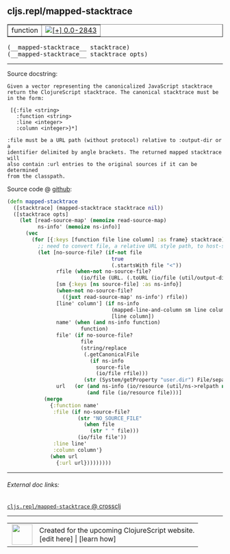 ## cljs.repl/mapped-stacktrace



 <table border="1">
<tr>
<td>function</td>
<td><a href="https://github.com/cljsinfo/cljs-api-docs/tree/0.0-2843"><img valign="middle" alt="[+] 0.0-2843" title="Added in 0.0-2843" src="https://img.shields.io/badge/+-0.0--2843-lightgrey.svg"></a> </td>
</tr>
</table>


 <samp>
(__mapped-stacktrace__ stacktrace)<br>
</samp>
 <samp>
(__mapped-stacktrace__ stacktrace opts)<br>
</samp>

---





Source docstring:

```
Given a vector representing the canonicalized JavaScript stacktrace
return the ClojureScript stacktrace. The canonical stacktrace must be
in the form:

 [{:file <string>
   :function <string>
   :line <integer>
   :column <integer>}*]

:file must be a URL path (without protocol) relative to :output-dir or a
identifier delimited by angle brackets. The returned mapped stacktrace will
also contain :url entries to the original sources if it can be determined
from the classpath.
```


Source code @ [github](https://github.com/clojure/clojurescript/blob/r3058/src/clj/cljs/repl.clj#L243-L297):

```clj
(defn mapped-stacktrace
  ([stacktrace] (mapped-stacktrace stacktrace nil))
  ([stacktrace opts]
    (let [read-source-map' (memoize read-source-map)
          ns-info' (memoize ns-info)]
      (vec
        (for [{:keys [function file line column] :as frame} stacktrace]
          ;; need to convert file, a relative URL style path, to host-specific file
          (let [no-source-file? (if-not file
                                  true
                                  (.startsWith file "<"))
                rfile (when-not no-source-file?
                        (io/file (URL. (.toURL (io/file (util/output-directory opts))) file)))
                [sm {:keys [ns source-file] :as ns-info}]
                (when-not no-source-file?
                  ((juxt read-source-map' ns-info') rfile))
                [line' column'] (if ns-info
                                  (mapped-line-and-column sm line column)
                                  [line column])
                name' (when (and ns-info function)
                        function)
                file' (if no-source-file?
                        file
                        (string/replace
                         (.getCanonicalFile
                           (if ns-info
                             source-file
                             (io/file rfile)))
                         (str (System/getProperty "user.dir") File/separator) ""))
                url   (or (and ns-info (io/resource (util/ns->relpath ns)))
                          (and file (io/resource file)))]
            (merge
              {:function name'
               :file (if no-source-file?
                       (str "NO_SOURCE_FILE"
                         (when file
                           (str " " file)))
                       (io/file file'))
               :line line'
               :column column'}
              (when url
                {:url url}))))))))
```

<!--
Repo - tag - source tree - lines:

 <pre>
clojurescript @ r3058
└── src
    └── clj
        └── cljs
            └── <ins>[repl.clj:243-297](https://github.com/clojure/clojurescript/blob/r3058/src/clj/cljs/repl.clj#L243-L297)</ins>
</pre>

-->

---



###### External doc links:

[`cljs.repl/mapped-stacktrace` @ crossclj](http://crossclj.info/fun/cljs.repl/mapped-stacktrace.html)<br>

---

 <table>
<tr><td>
<img valign="middle" align="right" width="48px" src="http://i.imgur.com/Hi20huC.png">
</td><td>
Created for the upcoming ClojureScript website.<br>
[edit here] | [learn how]
</td></tr></table>

[edit here]:https://github.com/cljsinfo/cljs-api-docs/blob/master/cljsdoc/cljs.repl/mapped-stacktrace.cljsdoc
[learn how]:https://github.com/cljsinfo/cljs-api-docs/wiki/cljsdoc-files

<!--

This information was too distracting to show to readers, but I'll leave it
commented here since it is helpful to:

- pretty-print the data used to generate this document
- and show how to retrieve that data



The API data for this symbol:

```clj
{:ns "cljs.repl",
 :name "mapped-stacktrace",
 :signature ["[stacktrace]" "[stacktrace opts]"],
 :history [["+" "0.0-2843"]],
 :type "function",
 :full-name-encode "cljs.repl/mapped-stacktrace",
 :source {:code "(defn mapped-stacktrace\n  ([stacktrace] (mapped-stacktrace stacktrace nil))\n  ([stacktrace opts]\n    (let [read-source-map' (memoize read-source-map)\n          ns-info' (memoize ns-info)]\n      (vec\n        (for [{:keys [function file line column] :as frame} stacktrace]\n          ;; need to convert file, a relative URL style path, to host-specific file\n          (let [no-source-file? (if-not file\n                                  true\n                                  (.startsWith file \"<\"))\n                rfile (when-not no-source-file?\n                        (io/file (URL. (.toURL (io/file (util/output-directory opts))) file)))\n                [sm {:keys [ns source-file] :as ns-info}]\n                (when-not no-source-file?\n                  ((juxt read-source-map' ns-info') rfile))\n                [line' column'] (if ns-info\n                                  (mapped-line-and-column sm line column)\n                                  [line column])\n                name' (when (and ns-info function)\n                        function)\n                file' (if no-source-file?\n                        file\n                        (string/replace\n                         (.getCanonicalFile\n                           (if ns-info\n                             source-file\n                             (io/file rfile)))\n                         (str (System/getProperty \"user.dir\") File/separator) \"\"))\n                url   (or (and ns-info (io/resource (util/ns->relpath ns)))\n                          (and file (io/resource file)))]\n            (merge\n              {:function name'\n               :file (if no-source-file?\n                       (str \"NO_SOURCE_FILE\"\n                         (when file\n                           (str \" \" file)))\n                       (io/file file'))\n               :line line'\n               :column column'}\n              (when url\n                {:url url}))))))))",
          :title "Source code",
          :repo "clojurescript",
          :tag "r3058",
          :filename "src/clj/cljs/repl.clj",
          :lines [243 297]},
 :full-name "cljs.repl/mapped-stacktrace",
 :docstring "Given a vector representing the canonicalized JavaScript stacktrace\nreturn the ClojureScript stacktrace. The canonical stacktrace must be\nin the form:\n\n [{:file <string>\n   :function <string>\n   :line <integer>\n   :column <integer>}*]\n\n:file must be a URL path (without protocol) relative to :output-dir or a\nidentifier delimited by angle brackets. The returned mapped stacktrace will\nalso contain :url entries to the original sources if it can be determined\nfrom the classpath."}

```

Retrieve the API data for this symbol:

```clj
;; from Clojure REPL
(require '[clojure.edn :as edn])
(-> (slurp "https://raw.githubusercontent.com/cljsinfo/cljs-api-docs/catalog/cljs-api.edn")
    (edn/read-string)
    (get-in [:symbols "cljs.repl/mapped-stacktrace"]))
```

-->

